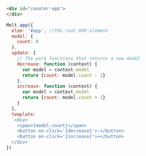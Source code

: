 ``` html
<div id="counter-app">
</div>
```

``` js
Melt.app({
  elem: '#app', //the root DOM element
  model: {
    count: 0
  },
  update: {
    // The pure functions that returns a new model
    decrease: function (context) {
      var model = context.model
      return {count: model.count - 1}
    },
    increase: function (context) {
      var model = context.model
      return {count: model.count + 1}
    }
  },
  template:
  `<div>
    <span>{model.count}</span>
    <button on-click='{decrease}'>-</button>
    <button on-click='{increase}'>+</button>
  </div>`
})
```
<div id="counter-app" class="demo">
</div>
<script>
    Melt.app({
      elem: '#counter-app', //the root DOM element
      model: {
        count: 0
      },
      update: {
        // The pure function that updates the model
        // Notice that the model is passed in as the argument
        decrease: function (context) {
        	var model = context.model
          return {count: model.count - 1}
        },
        increase: function (context) {
        	var model = context.model
          return {count: model.count + 1}
        }
      },
      template:
      `<div>
      	<span>{model.count}</span>
      	<button on-click='{decrease}'>-</button>
        <button on-click='{increase}'>+</button>
      </div>`
    })
</script>
